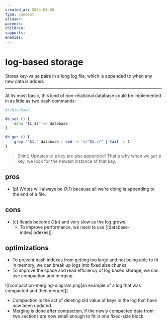 ```yaml
---
created_at: 2024-01-26
type: concept
aliases:
parents: 
children: 
supports: 
enemies:
---
```


# log-based storage

Stores key-value pairs in a long log file, which is appended to when any new data is added.

---
At its most basic, this kind of non-relational database could be implemented in as little as two bash commands:

```bash
#!/bin/bash

db_set () {
	echo "$1,$2" >> database
}

db_get () {
	grep "^$1," database | sed -e "s/^$1,//" | tail -n 1
}
```

> [!hint]
> Updates to a key are also appended! That's why when we `get` a key, we look for the newest instance of that key.

## pros

- [p] Writes will always be $O(1)$ because all we’re doing is appending to the end of a file.

## cons

- [c] Reads become $O(n)$ and very slow as the log grows.
	- To improve performance, we need to use [[database-index|indexes]].

## optimizations

- To prevent hash indexes from getting too large and not being able to fit in memory, we can break up logs into fixed size chunks.
 - To improve the space and read efficiency of log based storage, we can use compaction and merging.

![[compaction-merging-diagram.png|an example of a log that was compacted and then merged]]

- Compaction is the act of deleting old value of keys in the log that have now been updated.
- Merging is done after compaction, if the newly compacted data from two sections are now small enough to fit in one fixed-size block.
